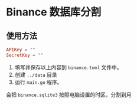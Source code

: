 # Binance 数据库分割

## 使用方法

```toml
APIKey = ""
SecretKey = ""
```

1. 填写并保存以上内容到 `binance.toml` 文件中。
1. 创建 `../data` 目录
1. 运行 `main.go` 程序。

会把 `binance.sqlite3` 按照电脑设置的时区，分割到月